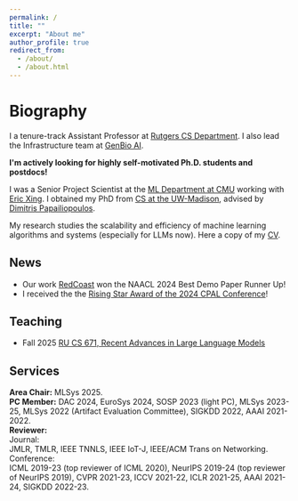 ```yaml
---
permalink: /
title: ""
excerpt: "About me"
author_profile: true
redirect_from: 
  - /about/
  - /about.html
---
```


Biography
======
I a tenure-track Assistant Professor at [Rutgers CS Department](https://www.cs.rutgers.edu/). I also lead the Infrastructure team at [GenBio AI](https://genbio.ai/).

**I'm actively looking for highly self-motivated Ph.D. students and postdocs!**

I was a Senior Project Scientist at the [ML Department at CMU](https://www.ml.cmu.edu/) working with [Eric Xing](http://www.cs.cmu.edu/~epxing/). I obtained my PhD from [CS at the UW-Madison](https://www.cs.wisc.edu/), advised by [Dimitris Papailiopoulos](http://papail.io/).  

My research studies the scalability and efficiency of machine learning algorithms and systems (especially for LLMs now). Here a copy of my [CV](https://hwang595.github.io/cv/hwang_cv.pdf).   

## News
* Our work [RedCoast](https://aclanthology.org/2024.naacl-demo.14/) won the NAACL 2024 Best Demo Paper Runner Up!
* I received the the [Rising Star Award of the 2024 CPAL Conference](https://cpal.cc/rising_stars_awardees/)!  

<!-- ## Open-source Projects
* [LLM360](https://www.llm360.ai/): An initiative to fully open-source LLMs, which advocates for all training code and data, model checkpoints, and intermediate results to be made available.
* [AIDO](https://huggingface.co/genbio-ai): A system of multiscale foundation models for predicting, simulating, and programming biology at all levels. -->

<!-- ## Grants
* NSF IIS2311990 (Senior Personnel/Co-Investigator, PI: Eric P. Xing) "III: Small: Multiple Device Collaborative Learning in Real Heterogeneous and Dynamic Environments", 09/01/2023-08/31/2026.  
* Semiconductor Research Corp. Artificial Intelligence Hardware Program (Project Co-lead, PI: Eric P. Xing) "Co-designing Distributed ML Systems and Algorithms for Foundation Models for AI-for-Science", 01/01/2024-12/31/2026.  --> 

## Teaching
* Fall 2025 [RU CS 671, Recent Advances in Large Language Models](https://hwang595.github.io/RU-CS-671-Fall2025/)

## Services
**Area Chair:**
MLSys 2025.    
**PC Member:**
DAC 2024, EuroSys 2024, SOSP 2023 (light PC), MLSys 2023-25, MLSys 2022 (Artifact Evaluation Committee), SIGKDD 2022, AAAI 2021-2022.  
**Reviewer:**  
Journal:  
JMLR, TMLR, IEEE TNNLS, IEEE IoT-J, IEEE/ACM Trans on Networking.  
Conference:  
ICML 2019-23 (top reviewer of ICML 2020), NeurIPS 2019-24 (top reviewer of NeurIPS 2019), CVPR 2021-23, ICCV 2021-22, ICLR 2021-25, AAAI 2021-24, SIGKDD 2022-23.  